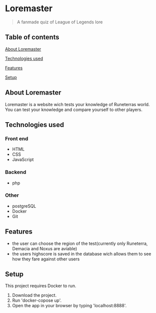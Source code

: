 # Loremaster
> A fanmade quiz of League of Legends lore

## Table of contents
[About Loremaster](#about-loremaster)

[Technologies used](#technologies-used)

[Features](#features)

[Setup](#setup)
## About Loremaster
Loremaster is a website wich tests your knowledge of Runeterras world. 
You can test your knowledge and compare yourself to other players.

## Technologies used
### Front end
- HTML
- CSS
- JavaScript

### Backend
- php

### Other

- postgreSQL
- Docker
- Git

## Features

- the user can choose the region of the test(currently only Runeterra, Demacia and Noxus are aviable)
- the users highscore is saved in the database wich allows them to see how they fare against other users

## Setup

This project requires Docker to run.

1. Download the project.
2. Run 'docker-copose up'.
3. Open the app in your browser by typing 'localhost:8888'.